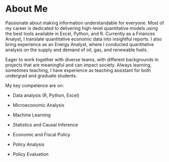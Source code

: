 

<!---
diego-faria-br/diego-faria-br is a ✨ special ✨ repository because its `README.md` (this file) appears on your GitHub profile.
You can click the Preview link to take a look at your changes.
--->
# About Me

Passionate about making information understandable for everyone. Most of my career is dedicated to delivering high-level quantitative models using the best tools available in Excel, Python, and R. Currently as a Finances Analyst, I translate quantitative economic data into insightful reports. I also bring experience as an Energy Analyst, where I conducted quantitative analysis on the supply and demand of oil, gas, and renewable fuels.

Eager to work together with diverse teams, with different backgrounds in projects that are meaningful and can impact society. Always learning, sometimes teaching, I have experience as teaching assistant for both undergrad and graduate students.

My key competence are on:

* Data analysis (R, Python, Excel)

* Microeconomic Analysis
* Machine Learning
* Statistics and Causal Inference
* Economic and Fiscal Policy
* Policy Analysis
* Policy Evaluation
